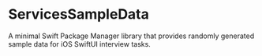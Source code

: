 # ServicesSampleData
A minimal Swift Package Manager library that provides randomly generated sample data for iOS SwiftUI interview tasks.
